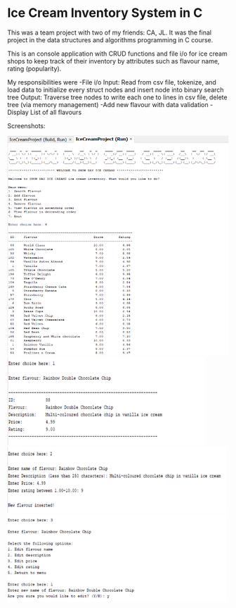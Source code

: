 # Ice Cream Inventory System in C


This was a team project with two of my friends: CA, JL. It was the final project in the data structures and algorithms programming in C course.

This is an console application with CRUD functions and file i/o for ice cream shops to keep track of their inventory by attributes such as flavour name, rating (popularity). 

My responsibilities were 
-File i/o 
  Input: Read from csv file, tokenize, and load data to initialize every struct nodes and insert node into binary search tree
  Output: Traverse tree nodes to write each one to lines in csv file, delete tree (via memory management)
-Add new flavour with data validation
-Display List of all flavours

Screenshots:

<img src="Screenshots/6_ViewAscending.png" width="550px" height="500px">

<img src="Screenshots/1_Search.png" width="450px" height="200px">

<img src="Screenshots/2_Add.png" width="500px" height="150px">

<img src="Screenshots/3_Edit.png" width="500px" height="200px">






